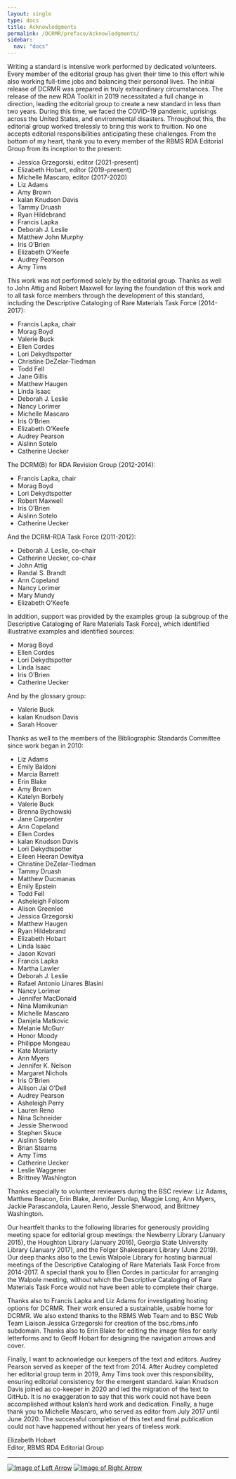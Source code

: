 ```yaml
---
layout: single
type: docs
title: Acknowledgments 
permalink: /DCRMR/preface/Acknowledgments/
sidebar:
  nav: "docs"
---
```


Writing a standard is intensive work performed by dedicated volunteers. Every member of the editorial group has given their time to this effort while also working full-time jobs and balancing their personal lives. The initial release of DCRMR was prepared in truly extraordinary circumstances. The release of the new RDA Toolkit in 2019 necessitated a full change in direction, leading the editorial group to create a new standard in less than two years. During this time, we faced the COVID-19 pandemic,  uprisings across the United States, and environmental disasters. Throughout this, the editorial group worked tirelessly to bring this work to fruition. No one accepts editorial responsibilities anticipating these challenges. From the bottom of my heart, thank you to every member of the RBMS RDA Editorial Group from its inception to the present:

+ Jessica Grzegorski, editor (2021-present) 
+ Elizabeth Hobart, editor (2019-present)
+ Michelle Mascaro, editor (2017-2020)
+ Liz Adams
+ Amy Brown 
+ kalan Knudson Davis
+ Tammy Druash
+ Ryan Hildebrand
+ Francis Lapka 
+ Deborah J. Leslie
+ Matthew John Murphy
+ Iris O’Brien
+ Elizabeth O’Keefe
+ Audrey Pearson
+ Amy Tims

This work was not performed solely by the editorial group. Thanks as well to John Attig and Robert Maxwell for laying the foundation of this work and to all task force members through the development of this standard, including the Descriptive Cataloging of Rare Materials Task Force (2014-2017):

+ Francis Lapka, chair 
+ Morag Boyd
+ Valerie Buck
+ Ellen Cordes
+ Lori Dekydtspotter 
+ Christine DeZelar-Tiedman
+ Todd Fell
+ Jane Gillis 
+ Matthew Haugen 
+ Linda Isaac
+ Deborah J. Leslie
+ Nancy Lorimer 
+ Michelle Mascaro  
+ Iris O’Brien
+ Elizabeth O’Keefe 
+ Audrey Pearson 
+ Aislinn Sotelo 
+ Catherine Uecker 

The DCRM(B) for RDA Revision Group (2012-2014):

+ Francis Lapka, chair 
+ Morag Boyd
+ Lori Dekydtspotter
+ Robert Maxwell
+ Iris O’Brien 
+ Aislinn Sotelo
+ Catherine Uecker

And the DCRM-RDA Task Force (2011-2012):

+ Deborah J. Leslie, co-chair
+ Catherine Uecker, co-chair 
+ John Attig 
+ Randal S. Brandt
+ Ann Copeland 
+ Nancy Lorimer
+ Mary Mundy 
+ Elizabeth O’Keefe

In addition, support was provided by the examples group (a subgroup of the Descriptive Cataloging of Rare Materials Task Force), which identified illustrative examples and identified sources:

+ Morag Boyd 
+ Ellen Cordes 
+ Lori Dekydtspotter
+ Linda Isaac 
+ Iris O’Brien
+ Catherine Uecker

And by the glossary group:

+ Valerie Buck  
+ kalan Knudson Davis
+ Sarah Hoover  

Thanks as well to the members of the Bibliographic Standards Committee since work began in 2010:

+ Liz Adams
+ Emily Baldoni
+ Marcia Barrett
+ Erin Blake 
+ Amy Brown
+ Katelyn Borbely
+ Valerie Buck
+ Brenna Bychowski
+ Jane Carpenter
+ Ann Copeland 
+ Ellen Cordes 
+ kalan Knudson Davis
+ Lori Dekydtspotter
+ Eileen Heeran Dewitya
+ Christine DeZelar-Tiedman
+ Tammy Druash
+ Matthew Ducmanas
+ Emily Epstein
+ Todd Fell
+ Asheleigh Folsom
+ Alison Greenlee
+ Jessica Grzegorski
+ Matthew Haugen
+ Ryan Hildebrand
+ Elizabeth Hobart 
+ Linda Isaac
+ Jason Kovari 
+ Francis Lapka
+ Martha Lawler 
+ Deborah J. Leslie 
+ Rafael Antonio Linares Blasini
+ Nancy Lorimer
+ Jennifer MacDonald
+ Nina Mamikunian
+ Michelle Mascaro
+ Danijela Matkovic
+ Melanie McGurr
+ Honor Moody
+ Philippe Mongeau
+ Kate Moriarty
+ Ann Myers 
+ Jennifer K. Nelson
+ Margaret Nichols
+ Iris O’Brien
+ Allison Jai O’Dell
+ Audrey Pearson
+ Asheleigh Perry 
+ Lauren Reno
+ Nina Schneider
+ Jessie Sherwood
+ Stephen Skuce
+ Aislinn Sotelo
+ Brian Stearns
+ Amy Tims
+ Catherine Uecker
+ Leslie Waggener 
+ Brittney Washington

Thanks especially to volunteer reviewers during the BSC review: Liz Adams, Matthew Beacon, Erin Blake, Jennifer Dunlap, Maggie Long, Ann Myers, Jackie Parascandola, Lauren Reno, Jessie Sherwood, and Brittney Washington. 

Our heartfelt thanks to the following libraries for generously providing meeting space for editorial group meetings: the Newberry Library (January 2015), the Houghton Library (January 2016), Georgia State University Library (January 2017), and the Folger Shakespeare Library (June 2019). Our deep thanks also to the Lewis Walpole Library for hosting biannual meetings of the Descriptive Cataloging of Rare Materials Task Force from 2014-2017. A special thank you to Ellen Cordes in particular for arranging the Walpole meeting, without which the Descriptive Cataloging of Rare Materials Task Force would not have been able to complete their charge.

Thanks also to Francis Lapka and Liz Adams for investigating hosting options for DCRMR. Their work ensured a sustainable, usable home for DCRMR. We also extend thanks to the RBMS Web Team and to BSC Web Team Liaison Jessica Grzegorski for creation of the bsc.rbms.info subdomain. Thanks also to Erin Blake for editing the image files for early letterforms and to Geoff Hobart for designing the navigation arrows and cover.

Finally, I want to acknowledge our keepers of the text and editors. Audrey Pearson served as keeper of the text from 2014. After Audrey completed her editorial group term in 2019, Amy Tims took over this responsibility, ensuring editorial consistency for the emergent standard. kalan Knudson Davis joined as co-keeper in 2020 and led the migration of the text to GitHub. It is no exaggeration to say that this work could not have been accomplished without kalan’s hard work and dedication. Finally, a huge thank you to Michelle Mascaro, who served as editor from July 2017 until June 2020. The successful completion of this text and final publication could not have happened without her years of tireless work.

Elizabeth Hobart  
Editor, RBMS RDA Editorial Group  

---

[![Image of Left Arrow](https://rbms-bsc.github.io/DCRMR/assets/pictures/navigation/Arrow_Left.png "Future work")](/DCRMR/preface/Future-work/) [![Image of Right Arrow](https://rbms-bsc.github.io/DCRMR/assets/pictures/navigation/Arrow_Right.png "Introduction")](/DCRMR/introduction/)
